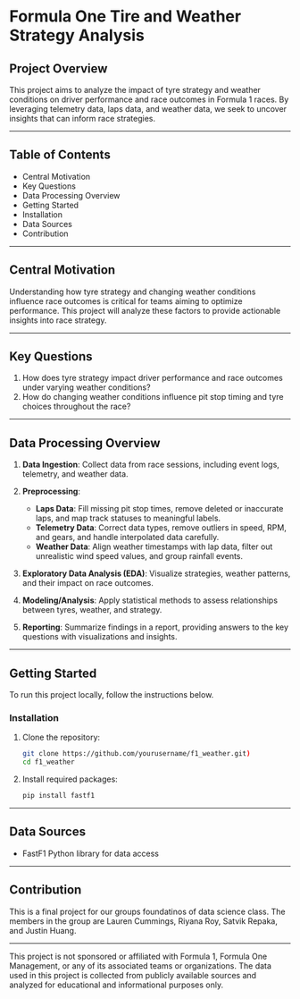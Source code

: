 # Formula One Tire and Weather Strategy Analysis


## **Project Overview**
This project aims to analyze the impact of tyre strategy and weather conditions on driver performance and race outcomes in Formula 1 races. By leveraging telemetry data, laps data, and weather data, we seek to uncover insights that can inform race strategies.

---

## **Table of Contents**
- Central Motivation
- Key Questions
- Data Processing Overview
- Getting Started
- Installation
- Data Sources
- Contribution
  
---

## **Central Motivation**
Understanding how tyre strategy and changing weather conditions influence race outcomes is critical for teams aiming to optimize performance. This project will analyze these factors to provide actionable insights into race strategy.

---

## **Key Questions**
1. How does tyre strategy impact driver performance and race outcomes under varying weather conditions?
2. How do changing weather conditions influence pit stop timing and tyre choices throughout the race?

---

## **Data Processing Overview**

1. **Data Ingestion**: Collect data from race sessions, including event logs, telemetry, and weather data.

2. **Preprocessing**:  
   - **Laps Data**: Fill missing pit stop times, remove deleted or inaccurate laps, and map track statuses to meaningful labels.
   - **Telemetry Data**: Correct data types, remove outliers in speed, RPM, and gears, and handle interpolated data carefully.
   - **Weather Data**: Align weather timestamps with lap data, filter out unrealistic wind speed values, and group rainfall events.

3. **Exploratory Data Analysis (EDA)**: Visualize strategies, weather patterns, and their impact on race outcomes.

4. **Modeling/Analysis**: Apply statistical methods to assess relationships between tyres, weather, and strategy.

5. **Reporting**: Summarize findings in a report, providing answers to the key questions with visualizations and insights.

---

## **Getting Started**
To run this project locally, follow the instructions below.

### **Installation**
1. Clone the repository:
   ```bash
   git clone https://github.com/yourusername/f1_weather.git)
   cd f1_weather
   ```

2. Install required packages:
   ```bash
   pip install fastf1
   ```

---

## **Data Sources**
- FastF1 Python library for data access

---

## Contribution
This is a final project for our groups foundatinos of data science class. The members in the group are Lauren Cummings, Riyana Roy, Satvik Repaka, and Justin Huang.

---

This project is not sponsored or affiliated with Formula 1, Formula One Management, or any of its associated teams or organizations. The data used in this project is collected from publicly available sources and analyzed for educational and informational purposes only.

